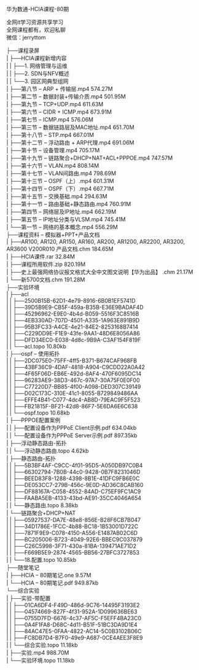 华为数通-HCIA课程-80期

全网it学习资源共享学习<br>全网课程都有，欢迎私聊<br>微信：jerryttom<br>

├──课程录屏<br> | ├──HCIA课程新增内容<br> | | ├──1. 网络管理与运维<br> | | ├──2. SDN与NFV概述<br> | | └──3. 园区网典型组网<br> | ├──第八节 – ARP + 传输层.mp4 574.27M<br> | ├──第二节 – 数据封装+传输介质.mp4 501.95M<br> | ├──第九节 – TCP+UDP.mp4 611.63M<br> | ├──第六节 – CIDR + ICMP.mp4 673.91M<br> | ├──第七节 – ICMP.mp4 576.06M<br> | ├──第三节 – 数据链路层及MAC地址.mp4 651.70M<br> | ├──第十八节 – STP.mp4 667.01M<br> | ├──第十二节 – 浮动路由 + ARP代理.mp4 691.06M<br> | ├──第十节 – 设备管理.mp4 705.17M<br> | ├──第十九节 – 链路聚合+DHCP+NAT+ACL+PPPOE.mp4 747.57M<br> | ├──第十六节 – VLAN.mp4 808.14M<br> | ├──第十七节 – VLAN间路由.mp4 798.69M<br> | ├──第十三节 – OSPF（上）.mp4 601.31M<br> | ├──第十四节 – OSPF（下）.mp4 667.71M<br> | ├──第十五节 – 交换基础.mp4 294.63M<br> | ├──第十一节 – 路由基础+静态路由.mp4 760.91M<br> | ├──第四节 – 网络层及IP地址.mp4 662.19M<br> | ├──第五节 – IP地址分类与VLSM.mp4 745.41M<br> | └──第一节 – 网络的基本概念.mp4 556.29M<br> ├──课程资料 – 模拟器+PPT+产品文档<br> | ├──AR100, AR120, AR150, AR160, AR200, AR1200, AR2200, AR3200, AR3600 V200R010 产品文档.chm 184.65M<br> | ├──HCIA课件.rar 32.84M<br> | ├──课程所用软件.zip 820.19M<br> | ├──史上最强网络协议报文格式大全中文图文说明【华为出品】 .chm 21.17M<br> | └──新5700文档.chm 191.28M<br> ├──实验环境<br> | ├──acl<br> | | ├──2500B15B-62D1-4e79-8916-6B0B1EF5741D<br> | | ├──39D5B9E9-CB5F-459a-B35B-E36E9BADAF4D<br> | | ├──45296962-E9E0-4b4d-B059-5516F3C8516B<br> | | ├──4EB330AD-707D-4501-A335-1A963E891B9D<br> | | ├──95B3FC33-A4CE-4e21-84E2-8253168B7414<br> | | ├──C229DD9E-F1E9-43fe-9AA1-48D6E8056A86<br> | | ├──DFD34EC0-E038-4d8c-9B9A-C3AF154F819F<br> | | └──acl.topo 10.80kb<br> | ├──ospf – 使用拓扑<br> | | ├──2DC075E0-75FF-4ff5-B371-B674CAF968FB<br> | | ├──43BF36C9-4DAF-4818-A904-C9CDD22A0A42<br> | | ├──4F65F06D-EB6E-492d-8AF4-470F6095DC14<br> | | ├──96283AE9-38D3-467c-97A7-30A75F0E0F00<br> | | ├──C77220D7-BB85-4f00-A098-DED307C39149<br> | | ├──D02C173C-310E-41c1-8055-B729849486AA<br> | | ├──EFFE4B41-C077-4dc4-AB8D-79EAC9F5F523<br> | | ├──FB21815F-BF21-42d8-86F7-5E6DA6E6C638<br> | | └──ospf.topo 10.68kb<br> | ├──PPPOE配置案例<br> | | ├──配置设备作为PPPoE Client示例.pdf 634.04kb<br> | | └──配置设备作为PPPoE Server示例.pdf 897.35kb<br> | ├──浮动静态路由-拓扑<br> | | └──浮动静态路由.topo 4.62kb<br> | ├──静态路由-拓扑<br> | | ├──5B3BF4AF-C9CC-4f01-95D5-A050DB97C0B4<br> | | ├──66302794-7B0B-44c0-9428-0B7F8231046D<br> | | ├──BEED83F8-1288-4398-8B1E-41DFC9FB6E0C<br> | | ├──DE053CC7-279B-456c-9E0D-AD36C8CAB160<br> | | ├──DF88167A-C058-4552-84AD-C75EF9FC1AC9<br> | | ├──FAABA5EB-4133-43bd-AE91-35CC4046A654<br> | | └──静态路由.topo 8.38kb<br> | └──链路聚合+DHCP+NAT<br> | | ├──05927537-DA7E-48e8-856E-B28F6CB7B047<br> | | ├──34D1786E-1FCC-4b88-BC18-1B53001D722C<br> | | ├──7871F9E9-C078-4150-A556-E1487AB02C6D<br> | | ├──BC205006-B723-4049-92E6-BBEC9C037879<br> | | ├──C26C5998-3F71-430a-81BA-139471AE71D2<br> | | ├──F669B5E9-2874-4565-BB56-27BFC3727853<br> | | └──18.配置.topo 10.85kb<br> ├──随堂笔记<br> | ├──HCIA – 80期笔记.one 9.57M<br> | └──HCIA – 80期笔记.pdf 949.87kb<br> └──综合实验<br> | ├──实验-带配置<br> | | ├──01CA6DF4-F49D-486d-9C76-14495F3193E2<br> | | ├──04574669-827F-4f31-952A-1D099636BE63<br> | | ├──0755D7FD-6676-4c37-AF5C-F5EFF4BA23C0<br> | | ├──0A4F1FA8-D68C-4d11-B51F-51BC3DA9D1E4<br> | | ├──84AC47E5-0FAA-4822-AC14-5C0B3102B06C<br> | | ├──FC8DB7D4-B7F0-49e9-A687-0CE4AEE3F8E9<br> | | └──综合实验.topo 11.18kb<br> | ├──实验.mp4 988.70M<br> | └──实验环境.topo 11.18kb